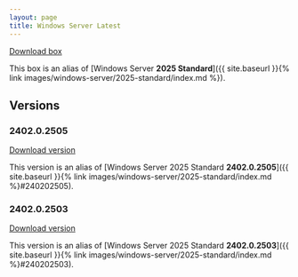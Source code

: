 ```yaml
---
layout: page
title: Windows Server Latest
---
```


[Download box][Box]

This box is an alias of [Windows Server **2025 Standard**]({{ site.baseurl }}{% link images/windows-server/2025-standard/index.md %}).

[Box]: https://portal.cloud.hashicorp.com/vagrant/discover/gusztavvargadr/windows-server

## Versions

### 2402.0.2505

[Download version][Version240202505]

This version is an alias of [Windows Server 2025 Standard **2402.0.2505**]({{ site.baseurl }}{% link images/windows-server/2025-standard/index.md %}#240202505).

[Version240202505]: https://portal.cloud.hashicorp.com/vagrant/discover/gusztavvargadr/windows-server/versions/2402.0.2505

### 2402.0.2503

[Download version][Version240202503]

This version is an alias of [Windows Server 2025 Standard **2402.0.2503**]({{ site.baseurl }}{% link images/windows-server/2025-standard/index.md %}#240202503).

[Version240202503]: https://portal.cloud.hashicorp.com/vagrant/discover/gusztavvargadr/windows-server/versions/2402.0.2503
